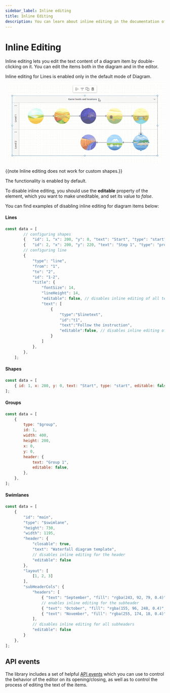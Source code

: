 ```yaml
---
sidebar_label: Inline editing
title: Inline Editing
description: You can learn about inline editing in the documentation of the DHTMLX JavaScript Diagram library. Browse developer guides and API reference, try out code examples and live demos, and download a free 30-day evaluation version of DHTMLX Diagram.
---
```


# Inline Editing

Inline editing lets you edit the text content of a diagram item by double-clicking on it. You can edit the items both in the diagram and in the editor.

Inline editing for Lines is enabled only in the default mode of Diagram.

![](../assets/inline_editing.gif)

{{note Inline editing does not work for custom shapes.}}

The functionality is enabled by default.

To disable inline editing, you should use the **editable** property of the element, which you want to make uneditable, and set its value to *false*.

You can find examples of disabling inline editing for diagram items below:

#### Lines

~~~js title="Disabling the ability to edit the text content of a line"
const data = [
        // configuring shapes
        {   "id": 1, "x": 200, "y": 0, "text": "Start", "type": "start" },
        {   "id": 2, "x": 200, "y": 220, "text": "Step 1", "type": "process" },
        // configuring line
        {
            "type": "line",
            "from": "1",
            "to": "2",
            "id": "1-2",
            "title": {
                "fontSize": 14,
                "lineHeight": 14,
                "editable": false, // disables inline editing of all text items of a line
                "text": [
                    {
                        "type":"$linetext",
                        "id":"t1",
                        "text":"Follow the instruction",
                        "editable":false, // disables inline editing of the current text item of a line
                    }
                ]
            },
        },
    ];
~~~

#### Shapes

~~~js title="Disabling the ability to edit the text content of a shape"
const data = [
    { id: 1, x: 280, y: 0, text: "Start", type: "start", editable: false},
];
~~~

#### Groups

~~~js title="Disabling the ability to edit the text content of the header of a group"
const data = [    
    {
        type: "$group",
        id: 1,
        width: 400,
        height: 200,
        x: 0,
        y: 0,
        header: {
            text: "Group 1",
            editable: false,
        },
    },
];
~~~

#### Swimlanes

~~~js title="Configuring the ability to edit the text content of the header and subheaders of a swimlane"
const data = [
    {
        "id": "main",
        "type": "$swimlane",
        "height": 730,
        "width": 1195,
        "header": {
            "closable": true,
            "text": "Waterfall diagram template",
            // disables inline editing for the header 
            "editable": false
        },
        "layout": [
            [1, 2, 3]
        ],
        "subHeaderCols": {
            "headers": [
                { "text": "September", "fill": "rgba(243, 92, 79, 0.4)" },
                // enables inline editing for the subheader
                { "text": "October", "fill": "rgba(155, 96, 248, 0.4)", editable: true },
                { "text": "November", "fill": "rgba(255, 174, 18, 0.4)" },
            ],
            // disables inline editing for all subheaders
            "editable": false
        }
    },
];
~~~

## API events

The library includes a set of helpful [API events](../../api/inline_editor/index/) which you can use to control the behavior of the editor on its opening/closing, as well as to control the process of editing the text of the items.

